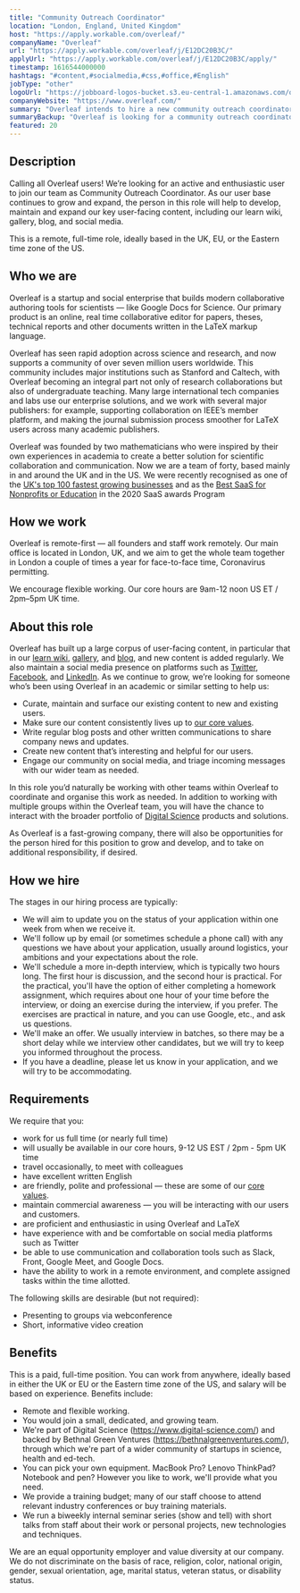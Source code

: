 ```yaml
---
title: "Community Outreach Coordinator"
location: "London, England, United Kingdom"
host: "https://apply.workable.com/overleaf/"
companyName: "Overleaf"
url: "https://apply.workable.com/overleaf/j/E12DC20B3C/"
applyUrl: "https://apply.workable.com/overleaf/j/E12DC20B3C/apply/"
timestamp: 1616544000000
hashtags: "#content,#socialmedia,#css,#office,#English"
jobType: "other"
logoUrl: "https://jobboard-logos-bucket.s3.eu-central-1.amazonaws.com/overleaf"
companyWebsite: "https://www.overleaf.com/"
summary: "Overleaf intends to hire a new community outreach coordinator. If you have have experience with and be comfortable on social media platforms such as Twitter, consider applying."
summaryBackup: "Overleaf is looking for a community outreach coordinator that has experience in: #content, #socialmedia, #css."
featured: 20
---
```


## Description

Calling all Overleaf users! We’re looking for an active and enthusiastic user to join our team as Community Outreach Coordinator. As our user base continues to grow and expand, the person in this role will help to develop, maintain and expand our key user-facing content, including our learn wiki, gallery, blog, and social media.

This is a remote, full-time role, ideally based in the UK, EU, or the Eastern time zone of the US.

## Who we are

Overleaf is a startup and social enterprise that builds modern collaborative authoring tools for scientists — like Google Docs for Science. Our primary product is an online, real time collaborative editor for papers, theses, technical reports and other documents written in the LaTeX markup language.

Overleaf has seen rapid adoption across science and research, and now supports a community of over seven million users worldwide. This community includes major institutions such as Stanford and Caltech, with Overleaf becoming an integral part not only of research collaborations but also of undergraduate teaching. Many large international tech companies and labs use our enterprise solutions, and we work with several major publishers: for example, supporting collaboration on IEEE’s member platform, and making the journal submission process smoother for LaTeX users across many academic publishers.

Overleaf was founded by two mathematicians who were inspired by their own experiences in academia to create a better solution for scientific collaboration and communication. Now we are a team of forty, based mainly in and around the UK and in the US. We were recently recognised as one of the [UK's top 100 fastest growing businesses](https://www.overleaf.com/blog/overleaf-recognized-as-one-of-the-uks-top-100-fastest-growing-businesses) and as the [Best SaaS for Nonprofits or Education](https://www.overleaf.com/blog/overleaf-named-2020-saas-awards-winner) in the 2020 SaaS awards Program

## How we work

Overleaf is remote-first — all founders and staff work remotely. Our main office is located in London, UK, and we aim to get the whole team together in London a couple of times a year for face-to-face time, Coronavirus permitting.

We encourage flexible working. Our core hours are 9am-12 noon US ET / 2pm–5pm UK time.

## About this role

Overleaf has built up a large corpus of user-facing content, in particular that in our [learn wiki](https://www.overleaf.com/learn), [gallery](https://www.overleaf.com/gallery), and [blog](https://www.overleaf.com/blog), and new content is added regularly. We also maintain a social media presence on platforms such as [Twitter](https://twitter.com/overleaf), [Facebook](https://www.facebook.com/overleaf.editor), and [LinkedIn](https://www.linkedin.com/company/writelatex-limited/). As we continue to grow, we’re looking for someone who’s been using Overleaf in an academic or similar setting to help us:

*   Curate, maintain and surface our existing content to new and existing users.
*   Make sure our content consistently lives up to [our core values](https://www.overleaf.com/about/values).
*   Write regular blog posts and other written communications to share company news and updates.
*   Create new content that’s interesting and helpful for our users.
*   Engage our community on social media, and triage incoming messages with our wider team as needed.

In this role you’d naturally be working with other teams within Overleaf to coordinate and organise this work as needed. In addition to working with multiple groups within the Overleaf team, you will have the chance to interact with the broader portfolio of [Digital Science](https://www.digital-science.com/) products and solutions.

As Overleaf is a fast-growing company, there will also be opportunities for the person hired for this position to grow and develop, and to take on additional responsibility, if desired.

## How we hire

The stages in our hiring process are typically:

*   We will aim to update you on the status of your application within one week from when we receive it.
*   We'll follow up by email (or sometimes schedule a phone call) with any questions we have about your application, usually around logistics, your ambitions and your expectations about the role.
*   We'll schedule a more in-depth interview, which is typically two hours long. The first hour is discussion, and the second hour is practical. For the practical, you'll have the option of either completing a homework assignment, which requires about one hour of your time before the interview, or doing an exercise during the interview, if you prefer. The exercises are practical in nature, and you can use Google, etc., and ask us questions.
*   We'll make an offer. We usually interview in batches, so there may be a short delay while we interview other candidates, but we will try to keep you informed throughout the process.
*   If you have a deadline, please let us know in your application, and we will try to be accommodating.

## Requirements

We require that you:

*   work for us full time (or nearly full time)
*   will usually be available in our core hours, 9-12 US EST / 2pm - 5pm UK time
*   travel occasionally, to meet with colleagues
*   have excellent written English
*   are friendly, polite and professional — these are some of our [core values](https://www.overleaf.com/about/values).
*   maintain commercial awareness — you will be interacting with our users and customers.
*   are proficient and enthusiastic in using Overleaf and LaTeX
*   have experience with and be comfortable on social media platforms such as Twitter
*   be able to use communication and collaboration tools such as Slack, Front, Google Meet, and Google Docs.
*   have the ability to work in a remote environment, and complete assigned tasks within the time allotted.

The following skills are desirable (but not required):

*   Presenting to groups via webconference
*   Short, informative video creation

## Benefits

This is a paid, full-time position. You can work from anywhere, ideally based in either the UK or EU or the Eastern time zone of the US, and salary will be based on experience. Benefits include:

*   Remote and flexible working.
*   You would join a small, dedicated, and growing team.
*   We're part of Digital Science (https://www.digital-science.com/) and backed by Bethnal Green Ventures (https://bethnalgreenventures.com/), through which we're part of a wider community of startups in science, health and ed-tech.
*   You can pick your own equipment. MacBook Pro? Lenovo ThinkPad? Notebook and pen? However you like to work, we'll provide what you need.
*   We provide a training budget; many of our staff choose to attend relevant industry conferences or buy training materials.
*   We run a biweekly internal seminar series (show and tell) with short talks from staff about their work or personal projects, new technologies and techniques.

We are an equal opportunity employer and value diversity at our company. We do not discriminate on the basis of race, religion, color, national origin, gender, sexual orientation, age, marital status, veteran status, or disability status.
